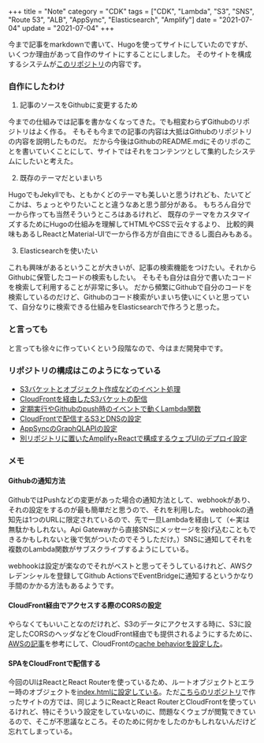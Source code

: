+++
title = "Note"
category = "CDK"
tags = ["CDK", "Lambda", "S3", "SNS", "Route 53", "ALB", "AppSync", "Elasticsearch", "Amplify"]
date = "2021-07-04"
update = "2021-07-04"
+++

今まで記事をmarkdownで書いて、Hugoを使ってサイトにしていたのですが、いくつか理由があって自作のサイトにすることにしました。
そのサイトを構成するシステムが[このリポジトリ](https://github.com/suzukiken/cdk-note)の内容です。

### 自作にしたわけ

1. 記事のソースをGithubに変更するため

今までの仕組みでは記事を書かなくなってきた。でも相変わらずGithubのリポジトリはよく作る。
そもそも今までの記事の内容は大抵はGithubのリポジトリの内容を説明したものだ。
だから今後はGithubのREADME.mdにそのリポのことを書いていくことにして、サイトではそれをコンテンツとして集約したシステムにしたいと考えた。

2. 既存のテーマだといまいち

HugoでもJekyllでも、ともかくどのテーマも美しいと思うけれども、たいてどこかは、ちょっとやりたいことと違うなあと思う部分がある。
もちろん自分で一から作っても当然そういうところはあるけれど、
既存のテーマをカスタマイズするためにHugoの仕組みを理解してHTMLやCSSで云々するより、
比較的興味もあるしReactとMaterial-UIで一から作る方が自由にできるし面白みもある。

3. Elasticsearchを使いたい

これも興味があるということが大きいが、記事の検索機能をつけたい。それからGithubに保管したコードの検索もしたい。
そもそも自分は自分で書いたコードを検索して利用することが非常に多い。
だから頻繁にGithubで自分のコードを検索しているのだけど、Githubのコード検索がいまいち使いにくいと思っていて、自分なりに検索できる仕組みをElasticsearchで作ろうと思った。

### と言っても

と言っても徐々に作っていくという段階なので、今はまだ開発中です。

### リポジトリの構成はこのようになっている

* [S3バケットとオブジェクト作成などのイベント処理](../lib/cdk-note-storage-stack.ts)
* [CloudFrontを経由したS3バケットの配信](../lib/cdk-note-distribution-stack.ts)
* [定期実行やGithubのpush時のイベントで動くLambda関数](../lib/cdk-note-function-stack.ts)
* [CloudFrontで配信するS3とDNSの設定](../lib/cdk-note-distribution-stack.ts)
* [AppSyncのGraphQLAPIの設定](../lib/cdk-note-api-public-stack.ts)
* [別リポジトリに置いたAmplify+Reactで構成するウェブUIのデプロイ設定](../lib/cdk-note-ui-deploy-public-stack.ts)

### メモ

#### Githubの通知方法

GithubではPushなどの変更があった場合の通知方法として、webhookがあり、それの設定をするのが最も簡単だと思うので、それを利用した。
webhookの通知先は1つのURLに限定されているので、先で一旦Lambdaを経由して（←実は無駄かもしれない。Api Gatewayから直接SNSにメッセージを投げ込むこともできるかもしれないと後で気がついたのでそうしただけ。）SNSに通知してそれを複数のLambda関数がサブスクライブするようにしている。

webhookは設定が楽なのでそれがベストと思ってそうしているけれど、AWSクレデンシャルを登録してGithub ActionsでEventBridgeに通知するというかなり手間のかかる方法もあるようです。

#### CloudFront経由でアクセスする際のCORSの設定

やらなくてもいいことなのだけれど、S3のデータにアクセスする時に、S3に設定したCORSのヘッダなどをCloudFront経由でも提供されるようにするために、[AWSの記事](https://aws.amazon.com/premiumsupport/knowledge-center/no-access-control-allow-origin-error/)を参考にして、CloudFrontの[cache behaviorを設定した](https://github.com/suzukiken/cdk-note/blob/5119baa2e7b6886fa750b6f70b88a562c25be104/lib/cdk-note-distribution-stack.ts#L20-L24)。

#### SPAをCloudFrontで配信する

今回のUIはReactとReact Routerを使っているため、ルートオブジェクトとエラー時のオブジェクトを[index.htmlに設定している](https://github.com/suzukiken/cdk-note/blob/a9bef05ca8208329ec0543667b527818a6dbb200/lib/cdk-note-distribution-stack.ts#L34-L42)。ただ[こちらのリポジトリ](https://github.com/suzukiken/utilui)で作ったサイトの方では、同じようにReactとReact RouterとCloudFrontを使っているけれど、特にそういう設定をしていないのに、問題なくウェブが閲覧できているので、そこが不思議なところ。そのために何かをしたのかもしれないんだけど忘れてしまっている。